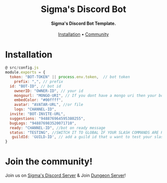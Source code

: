 <h1 align="center">
  <br>
  Sigma's Discord Bot
  <br>
</h1>

<h4 align="center">Sigma's Discord Bot Template.</h4>

<p align="center">
  <a href="#installation">Installation</a>
  •
  <a href="#join-the-community">Community</a>
</p>

# Installation

```js
@ src/config.js
module.exports = {
  token: "BOT-TOKEN" || process.env.token,  // bot token 
    prefix: ",", // prefix
  id: "BOT-ID", // bot id
    ownerID: "OWNER-ID", // your id
    mongourl: "MONGO-URI", // If you dont have a mongo uri then your bot wont be able to have changeable prefix  
    embedColor: "#00ffff", 
    avatar: "AVATAR-URL", //or file 
    logs: "CHANNEL-ID", 
  invite: "BOT-INVITE-URL",
  suggestions: "948876964595380255",
  bugLogs: "948876983520071710",
  ready: "CHANNEL-ID", //bot on ready message
  status: "TESTING", //SWITCH IT TO GLOBAL IF YOUR SLASH COMMANDS ARE READY
   guildId: 'GUILD-ID', // add a guild id that u want to test your slash commands , if status is global then guild id is not needed
}
```

# Join the community!

Join us on [Sigma's Discord Server](https://dsc.sigmaxii.com) & Join [Dungeon Server](https://dungeon.sigmaxii.com)!
